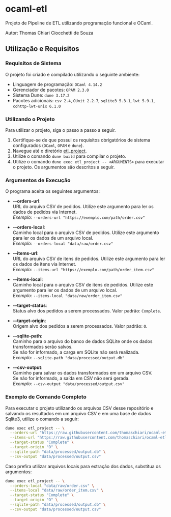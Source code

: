 # ocaml-etl

Projeto de Pipeline de ETL utilizando programação funcional e OCaml.

Autor: Thomas Chiari Ciocchetti de Souza

## Utilização e Requisitos 

### Requisitos de Sistema 

O projeto foi criado e compilado utilizando o seguinte ambiente:
- Linguagem de programação: `OCaml 4.14.2`
- Gerenciador de pacotes: `OPAM 2.3.0`
- Sistema Dune: `dune 3.17.2`
- Pacotes adicionais: `csv 2.4`, `OUnit 2.2.7`, `sqlite3 5.3.1`, `lwt 5.9.1`, `cohttp-lwt-unix 6.1.0`

### Utilizando o Projeto

Para utilizar o projeto, siga o passo a passo a seguir. 
1. Certifique-se de que possui os requisitos obrigatórios de sistema configurados (`OCaml`, `OPAM` e `dune`).
2. Navegue até o diretório [etl_project](etl_project/).
3. Utilize o comando `dune build` para compilar o projeto. 
4. Utilize o comando `dune exec etl_project -- <ARGUMENTS>` para executar o projeto. Os argumentos são descritos a seguir. 

### Argumentos de Execução 
O programa aceita os seguintes argumentos:

- **--orders-url**:  
  URL do arquivo CSV de pedidos. Utilize este argumento para ler os dados de pedidos via Internet.  
  *Exemplo:* `--orders-url "https://exemplo.com/path/order.csv"`

- **--orders-local**:  
  Caminho local para o arquivo CSV de pedidos. Utilize este argumento para ler os dados de um arquivo local.  
  *Exemplo:* `--orders-local "data/raw/order.csv"`

- **--items-url**:  
  URL do arquivo CSV de itens de pedidos. Utilize este argumento para ler os dados de itens via Internet.  
  *Exemplo:* `--items-url "https://exemplo.com/path/order_item.csv"`

- **--items-local**:  
  Caminho local para o arquivo CSV de itens de pedidos. Utilize este argumento para ler os dados de um arquivo local.  
  *Exemplo:* `--items-local "data/raw/order_item.csv"`

- **--target-status**:  
  Status alvo dos pedidos a serem processados. Valor padrão: `Complete`.

- **--target-origin**:  
  Origem alvo dos pedidos a serem processados. Valor padrão: `O`.

- **--sqlite-path**:  
  Caminho para o arquivo do banco de dados SQLite onde os dados transformados serão salvos.  
  Se não for informado, a carga em SQLite não será realizada.  
  *Exemplo:* `--sqlite-path "data/processed/output.db"`

- **--csv-output**:  
  Caminho para salvar os dados transformados em um arquivo CSV.  
  Se não for informado, a saída em CSV não será gerada.  
  *Exemplo:* `--csv-output "data/processed/output.csv"`

### Exemplo de Comando Completo

Para executar o projeto utilizando os arquivos CSV desse repositório e salvando os resultados em um arquivo CSV e em uma base de dados Sqlite3, utilize o comando a seguir:

```sh
dune exec etl_project -- \
  --orders-url "https://raw.githubusercontent.com/thomaschiari/ocaml-etl/refs/heads/main/etl_project/data/raw/order.csv" \
  --items-url "https://raw.githubusercontent.com/thomaschiari/ocaml-etl/refs/heads/main/etl_project/data/raw/order_item.csv" \
  --target-status "Complete" \
  --target-origin "O" \
  --sqlite-path "data/processed/output.db" \
  --csv-output "data/processed/output.csv"
```

Caso prefira utilizar arquivos locais para extração dos dados, substitua os argumentos:

```sh 
dune exec etl_project -- \
  --orders-local "data/raw/order.csv" \
  --items-local "data/raw/order_item.csv" \
  --target-status "Complete" \
  --target-origin "O" \
  --sqlite-path "data/processed/output.db" \
  --csv-output "data/processed/output.csv"
```